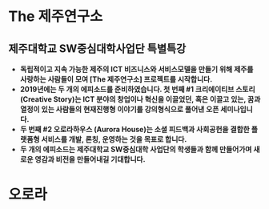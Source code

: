 # The 제주연구소 
## 제주대학교 SW중심대학사업단 특별특강


* **독립적이고 지속 가능한 제주의 ICT 비즈니스와 서비스모델을 만들기 위해 제주를 사랑하는 사람들이 모여 [The 제주연구소] 프로젝트를 시작합니다.**
* **2019년에는 두 개의 에피소드를 준비하였습니다. 첫 번째 #1 크리에이티브 스토리(Creative Story)는 ICT 분야의 창업이나 혁신을 이끌었던, 혹은 이끌고 있는, 꿈과 열정이 있는 사람들의 현재진행형 이야기를 강의형식으로 풀어낸 오픈 세미나입니다.**
* **두 번째 #2 오로라하우스 (Aurora House)는 소셜 피드백과 사회공헌을 결합한 플랫폼형 서비스를 개발, 론칭, 운영하는 것을 목표로 합니다.**
* **두 개의 에피소드는 제주대학교 SW중심대학 사업단의 학생들과 함께 만들어가며 새로운 영감과 비전을 만들어내길 기대합니다.**

# 오로라 
